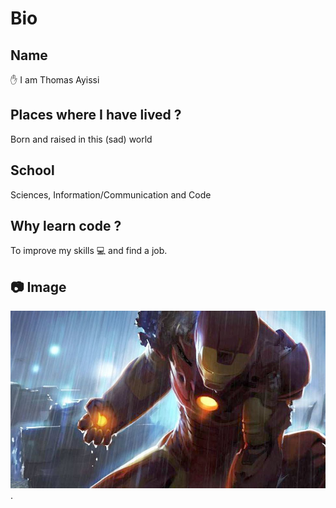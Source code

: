 # Bio

## Name

:raised_hand: I am Thomas Ayissi

## Places where I have lived ?

Born and raised in this (sad) world

## School

Sciences, Information/Communication and Code

## Why learn code ?

To improve my skills :computer: and find a job.

## :camera: Image

![This is a picture of Thomas.](pic-thomas-ayissi.jpeg 'This is a sample image of Thomas.').
